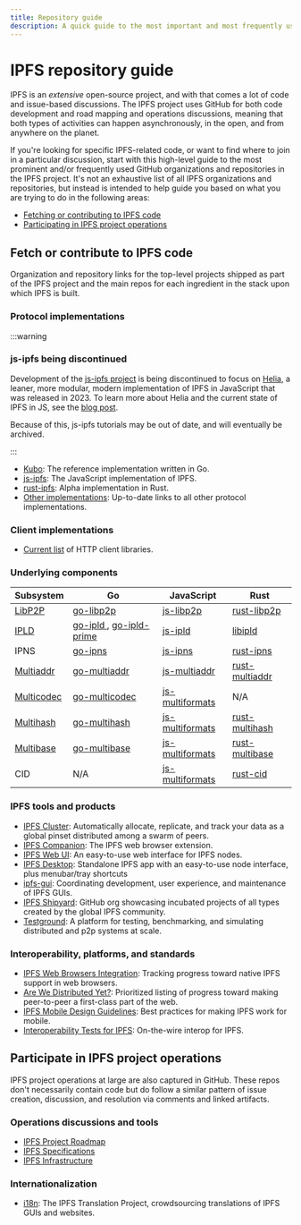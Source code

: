 ```yaml
---
title: Repository guide
description: A quick guide to the most important and most frequently used IPFS repositories.
---
```


# IPFS repository guide

IPFS is an _extensive_ open-source project, and with that comes a lot of code and issue-based discussions. The IPFS project uses GitHub for both code development and road mapping and operations discussions, meaning that both types of activities can happen asynchronously, in the open, and from anywhere on the planet.

If you're looking for specific IPFS-related code, or want to find where to join in a particular discussion, start with this high-level guide to the most prominent and/or frequently used GitHub organizations and repositories in the IPFS project. It's not an exhaustive list of all IPFS organizations and repositories, but instead is intended to help guide you based on what you are trying to do in the following areas:

- [Fetching or contributing to IPFS code](#fetch-or-contribute-to-ipfs-code)
- [Participating in IPFS project operations](#participate-in-ipfs-project-operations)

## Fetch or contribute to IPFS code

Organization and repository links for the top-level projects shipped as part of the IPFS project and the main repos for each ingredient in the stack upon which IPFS is built.

### Protocol implementations

:::warning 
### js-ipfs being discontinued
Development of the [js-ipfs project](https://github.com/ipfs/js-ipfs) is being discontinued to focus on [Helia](https://github.com/ipfs/helia), a leaner, more modular, modern implementation of IPFS in JavaScript that was released in 2023. To learn more about Helia and the current state of IPFS in JS, see the [blog post](https://blog.ipfs.tech/state-of-ipfs-in-js/).

Because of this, js-ipfs tutorials may be out of date, and will eventually be archived.

:::

- [Kubo](https://github.com/ipfs/kubo): The reference implementation written in Go.
- [js-ipfs](https://github.com/ipfs/js-ipfs): The JavaScript implementation of IPFS.
- [rust-ipfs](https://github.com/rs-ipfs/rust-ipfs): Alpha implementation in Rust.
- [Other implementations](../concepts/ipfs-implementations.md): Up-to-date links to all other protocol implementations.

### Client implementations

- [Current list](https://github.com/ipfs/ipfs#http-client-libraries) of HTTP client libraries.

### Underlying components

| Subsystem  | Go                                                                  | JavaScript                     | Rust                            |
|------------|---------------------------------------------------------------------------------------|-------------------------------------------------|------------------------------------------------|
| [LibP2P](https://github.com/libp2p)     | [ go-libp2p ]( https://github.com/libp2p/go-libp2p )                                  | [js-libp2p](https://github.com/libp2p/js-libp2p)             | [rust-libp2p](https://github.com/libp2p/rust-libp2p)          |
| [IPLD](https://github.com/ipld)       | [ go-ipld ]( https://github.com/ipld/go-ipld ), [go-ipld-prime](https://github.com/ipld/go-ipld-prime) | [js-ipld](https://github.com/ipld/js-ipld)                 | [libipld](https://github.com/ipld/libipld)                |
| IPNS       | [go-ipns](https://github.com/ipfs/go-ipns)                                                       | [js-ipns](https://github.com/ipfs/js-ipns)                 | [rust-ipns](https://lib.rs/crates/rust-ipns)                |
| [Multiaddr](https://github.com/multiformats/multiaddr)  | [go-multiaddr](https://github.com/multiformats/go-multiaddr)                                          | [js-multiaddr](https://github.com/multiformats/js-multiaddr)    | [rust-multiaddr](https://github.com/multiformats/rust-multiaddr) |
| [Multicodec](https://github.com/multiformats/multicodec) | [go-multicodec](https://github.com/multiformats/go-multicodec)                                         | [js-multiformats](https://github.com/multiformats/js-multiformats) | N/A                                            |
| [Multihash](https://github.com/multiformats/multihash)  | [go-multihash](https://github.com/multiformats/go-multihash)                                          | [js-multiformats](https://github.com/multiformats/js-multiformats) | [rust-multihash](https://github.com/multiformats/rust-multihash) |
| [Multibase](https://github.com/multiformats/multibase)  | [go-multibase](https://github.com/multiformats/go-multibase)                                          | [js-multiformats](https://github.com/multiformats/js-multiformats) | [rust-multibase](https://github.com/multiformats/rust-multibase) |
| CID        | N/A                                                                                   | [js-multiformats](https://github.com/multiformats/js-multiformats) | [rust-cid](https://github.com/multiformats/rust-cid)       |




### IPFS tools and products

- [IPFS Cluster](https://github.com/ipfs/ipfs-cluster): Automatically allocate, replicate, and track your data as a global pinset distributed among a swarm of peers.
- [IPFS Companion](https://github.com/ipfs/ipfs-companion): The IPFS web browser extension.
- [IPFS Web UI](https://github.com/ipfs/ipfs-webui): An easy-to-use web interface for IPFS nodes.
- [IPFS Desktop](https://github.com/ipfs/ipfs-desktop): Standalone IPFS app with an easy-to-use node interface, plus menubar/tray shortcuts
- [ipfs-gui](https://github.com/ipfs/ipfs-gui): Coordinating development, user experience, and maintenance of IPFS GUIs.
- [IPFS Shipyard](https://github.com/ipfs-shipyard): GitHub org showcasing incubated projects of all types created by the global IPFS community.
- [Testground](https://github.com/testground/testground): A platform for testing, benchmarking, and simulating distributed and p2p systems at scale.

### Interoperability, platforms, and standards

- [IPFS Web Browsers Integration](https://github.com/ipfs/in-web-browsers): Tracking progress toward native IPFS support in web browsers.
- [Are We Distributed Yet?](https://github.com/arewedistributedyet/arewedistributedyet): Prioritized listing of progress toward making peer-to-peer a first-class part of the web.
- [IPFS Mobile Design Guidelines](https://github.com/ipfs/mobile-design-guidelines): Best practices for making IPFS work for mobile.
- [Interoperability Tests for IPFS](https://github.com/ipfs/interop): On-the-wire interop for IPFS.

## Participate in IPFS project operations

IPFS project operations at large are also captured in GitHub. These repos don't necessarily contain code but do follow a similar pattern of issue creation, discussion, and resolution via comments and linked artifacts.

### Operations discussions and tools

- [IPFS Project Roadmap](https://github.com/ipfs/roadmap)
- [IPFS Specifications](https://github.com/ipfs/specs)
- [IPFS Infrastructure](https://github.com/ipfs/infra)

### Internationalization

- [i18n](https://github.com/ipfs-shipyard/i18n): The IPFS Translation Project, crowdsourcing translations of IPFS GUIs and websites.
